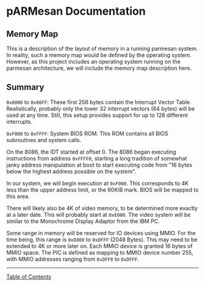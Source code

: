 # pARMesan Documentation

## Memory Map

This is a description of the layout of memory in a running parmesan system. In reality, such a memory map would be defined by the operating system. However, as this project includes an operating system running on the parmesan architecture, we will include the memory map description here.

## Summary

`0x0000` to `0x00FF`: These first 256 bytes contain the Interrupt Vector Table. Realistically, probably only the lower 32 interrupt vectors (64 bytes) will be used at any time. Still, this setup provides support for up to 128 different interrupts.

`0xF000` to `0xFFFF`: System BIOS ROM. This ROM contains all BIOS subroutines and system calls.

On the 8086, the IDT started at offset 0. The 8086 began executing instructions from address `0xFFFF0`, starting a long tradition of somewhat janky address manipulation at boot to start executing code from "16 bytes below the highest address possible on the system". 

In our system, we will begin execution at `0xF000`. This corresponds to 4K less than the upper address limit, or the 60KiB mark. BIOS will be mapped to this area.

There will likely also be 4K of video memory, to be determined more exactly at a later date. This will probably start at `0xE000`. The video system will be similar to the Monochrome Display Adaptor from the IBM PC.

Some range in memory will be reserved for IO devices using MMIO. For the time being, this range is `0xD800` to `0xDFFF` (2048 Bytes). This may need to be extended to 4K or more later on. Each MMIO device is granted 16 bytes of MMIO space. The PIC is defined as mapping to MMIO device number 255, with MMIO addresses ranging from `0xDFF0` to `0xDFFF`.

---

[Table of Contents](index.md)